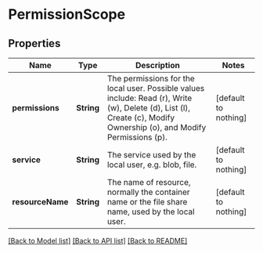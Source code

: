 # PermissionScope


## Properties
Name | Type | Description | Notes
------------ | ------------- | ------------- | -------------
**permissions** | **String** | The permissions for the local user. Possible values include: Read (r), Write (w), Delete (d), List (l), Create (c), Modify Ownership (o), and Modify Permissions (p). | [default to nothing]
**service** | **String** | The service used by the local user, e.g. blob, file. | [default to nothing]
**resourceName** | **String** | The name of resource, normally the container name or the file share name, used by the local user. | [default to nothing]


[[Back to Model list]](../README.md#models) [[Back to API list]](../README.md#api-endpoints) [[Back to README]](../README.md)


